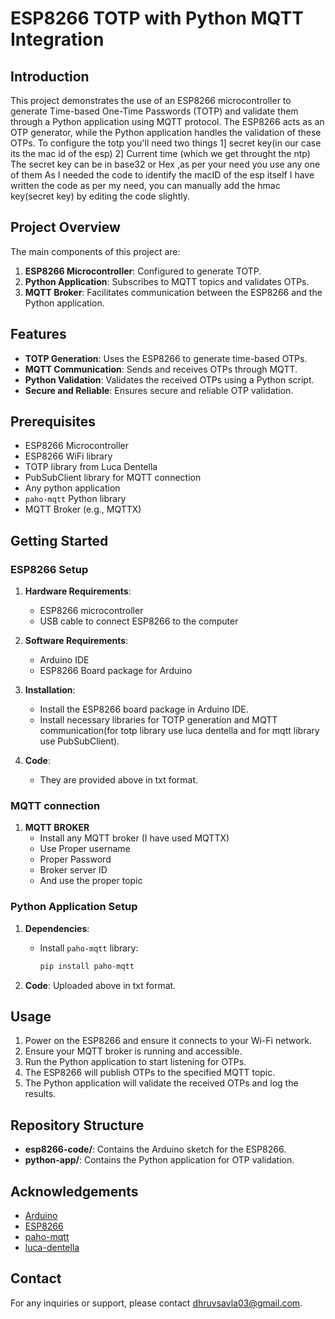 # ESP8266 TOTP with Python MQTT Integration

## Introduction

This project demonstrates the use of an ESP8266 microcontroller to generate Time-based One-Time Passwords (TOTP) and validate them through a Python application using MQTT protocol. The ESP8266 acts as an OTP generator, while the Python application handles the validation of these OTPs.
To configure the totp you'll need two things
1] secret key(in our case its the mac id of the esp)
2] Current time (which we get throught the ntp)
The secret key can be in base32 or Hex ,as per your need you use any one of them 
As I needed the code to identify the macID of the esp itself I have written the code as per my need, you can manually add the hmac key(secret key) by editing the code slightly.


## Project Overview

The main components of this project are:
1. **ESP8266 Microcontroller**: Configured to generate TOTP.
2. **Python Application**: Subscribes to MQTT topics and validates OTPs.
3. **MQTT Broker**: Facilitates communication between the ESP8266 and the Python application.

## Features

- **TOTP Generation**: Uses the ESP8266 to generate time-based OTPs.
- **MQTT Communication**: Sends and receives OTPs through MQTT.
- **Python Validation**: Validates the received OTPs using a Python script.
- **Secure and Reliable**: Ensures secure and reliable OTP validation.

## Prerequisites

- ESP8266 Microcontroller
- ESP8266 WiFi library
- TOTP library from Luca Dentella
- PubSubClient library for MQTT connection
- Any python application
- `paho-mqtt` Python library
- MQTT Broker (e.g., MQTTX)


## Getting Started

### ESP8266 Setup

1. **Hardware Requirements**:
   - ESP8266 microcontroller
   - USB cable to connect ESP8266 to the computer

2. **Software Requirements**:
   - Arduino IDE
   - ESP8266 Board package for Arduino

3. **Installation**:
   - Install the ESP8266 board package in Arduino IDE.
   - Install necessary libraries for TOTP generation and MQTT communication(for totp library use luca dentella and for mqtt library use PubSubClient).

4. **Code**:
   - They are provided above in txt format.
  
### MQTT connection

1. **MQTT BROKER**
   - Install any MQTT broker (I have used MQTTX)
   - Use Proper username
   - Proper Password
   - Broker server ID
   - And use the proper topic


### Python Application Setup

1. **Dependencies**:
   - Install `paho-mqtt` library:
     ```sh
     pip install paho-mqtt
     ```

2. **Code**:
   Uploaded above in txt format.

## Usage

1. Power on the ESP8266 and ensure it connects to your Wi-Fi network.
2. Ensure your MQTT broker is running and accessible.
3. Run the Python application to start listening for OTPs.
4. The ESP8266 will publish OTPs to the specified MQTT topic.
5. The Python application will validate the received OTPs and log the results.

## Repository Structure

- **esp8266-code/**: Contains the Arduino sketch for the ESP8266.
- **python-app/**: Contains the Python application for OTP validation.

## Acknowledgements

- [Arduino](https://www.arduino.cc/)
- [ESP8266](https://www.espressif.com/en/products/socs/esp8266)
- [paho-mqtt](https://www.eclipse.org/paho/)
- [luca-dentella](https://www.lucadentella.it/en/totp-libreria-per-arduino/)

## Contact

For any inquiries or support, please contact [dhruvsavla03@gmail.com](mailto:dhruvsavla03@gmail.com).


